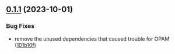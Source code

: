 ## [0.1.1](https://github.com/RedPRL/asai/compare/0.1.0...0.1.1) (2023-10-01)

### Bug Fixes

- remove the unused dependencies that caused trouble for OPAM ([101b10f](https://github.com/RedPRL/asai/commit/101b10f784c7b62cd9f1324f5bb855667ae3eb26))
